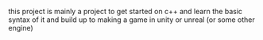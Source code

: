 this project is mainly a project to get started on c++ and learn the basic syntax of it and build up to making a game in unity or unreal (or some other engine)
